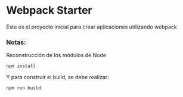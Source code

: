 # Webpack Starter 

Este es el proyecto inicial para crear aplicaciones utilizando webpack

### Notas:
Reconstrucción de los módulos de Node
```
npm install
```

Y para construir el build, se debe realizar:
```
npm run build
```


